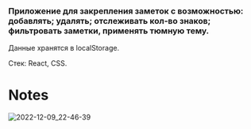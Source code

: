 ### Приложение для закрепления заметок с возможностью: добавлять; удалять; отслеживать кол-во знаков; фильтровать заметки, применять тюмную тему.
Данные хранятся в localStorage.

Стек: React, CSS.

# Notes
![2022-12-09_22-46-39](https://user-images.githubusercontent.com/105100908/206788260-a4327077-0ecf-46d1-bf49-cd2f3f937aae.png)
